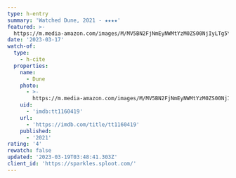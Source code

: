 ```yaml
---
type: h-entry
summary: 'Watched Dune, 2021 - ★★★★'
featured: >-
  https://m.media-amazon.com/images/M/MV5BN2FjNmEyNWMtYzM0ZS00NjIyLTg5YzYtYThlMGVjNzE1OGViXkEyXkFqcGdeQXVyMTkxNjUyNQ@@._V1_SX300.jpg
date: '2023-03-17'
watch-of:
  type:
    - h-cite
  properties:
    name:
      - Dune
    photo:
      - >-
        https://m.media-amazon.com/images/M/MV5BN2FjNmEyNWMtYzM0ZS00NjIyLTg5YzYtYThlMGVjNzE1OGViXkEyXkFqcGdeQXVyMTkxNjUyNQ@@._V1_SX300.jpg
    uid:
      - 'imdb:tt1160419'
    url:
      - 'https://imdb.com/title/tt1160419'
    published:
      - '2021'
rating: '4'
rewatch: false
updated: '2023-03-19T03:48:41.303Z'
client_id: 'https://sparkles.sploot.com/'
---
```


